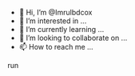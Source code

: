 - 👋 Hi, I’m @Imrulbdcox
- 👀 I’m interested in ...
- 🌱 I’m currently learning ...
- 💞️ I’m looking to collaborate on ...
- 📫 How to reach me ...

<!---
Imrulbdcox/Imrulbdcox is a ✨ special ✨ repository because its `README.md` (this file) appears on your GitHub profile.
You can click the Preview link to take a look at your changes.
--->run
